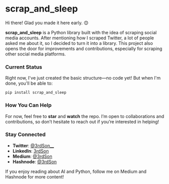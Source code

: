 # scrap_and_sleep

Hi there! Glad you made it here early. 😊

**scrap_and_sleep** is a Python library built with the idea of scraping social media accounts. After mentioning how I scraped Twitter, a lot of people asked me about it, so I decided to turn it into a library. This project also opens the door for improvements and contributions, especially for scraping other social media platforms.

### Current Status
Right now, I've just created the basic structure—no code yet! But when I'm done, you'll be able to:
```
pip install scrap_and_sleep
```

### How You Can Help
For now, feel free to **star** and **watch** the repo. I’m open to collaborations and contributions, so don’t hesitate to reach out if you’re interested in helping!

### Stay Connected
- **Twitter**: [@3rdSon__](https://twitter.com/3rdSon__)
- **LinkedIn**: [3rdSon](https://www.linkedin.com/in/3rdson/)
- **Medium**: [@3rdSon](https://medium.com/@3rdSon)
- **Hashnode**: [@3rdSon](https://hashnode.com/@3rdSon)

If you enjoy reading about AI and Python, follow me on Medium and Hashnode for more content!
